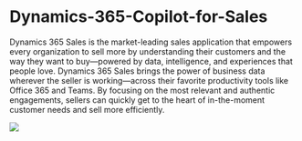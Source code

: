 # Dynamics-365-Copilot-for-Sales


Dynamics 365 Sales is the market-leading sales application that empowers every organization to sell more by understanding their customers and the way they want to buy—powered by data, intelligence, and experiences that people love. Dynamics 365 Sales brings the power of business data wherever the seller is working—across their favorite productivity tools like Office 365 and Teams. By focusing on the most relevant and authentic engagements, sellers can quickly get to the heart of in-the-moment customer needs and sell more efficiently.

  ![](../media/arch.png)

